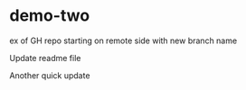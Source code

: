# demo-two
ex of GH repo starting on remote side with new branch name


Update readme file


Another quick update
